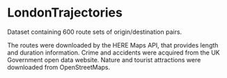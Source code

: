 # LondonTrajectories
Dataset containing 600 route sets of origin/destination pairs.

The routes were downloaded by the HERE Maps API, that provides length and duration information.
Crime and accidents were acquired from the UK Government open data website.
Nature and tourist attractions were downloaded from OpenStreetMaps.
